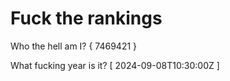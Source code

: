 # Fuck the rankings

Who the hell am I?
{ 7469421 }

What fucking year is it?
[ 2024-09-08T10:30:00Z ]
